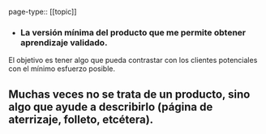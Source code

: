 page-type:: [[topic]]
- ### La versión mínima del producto que me permite obtener aprendizaje validado.

El objetivo es tener algo que pueda contrastar con los clientes potenciales con el mínimo esfuerzo posible.

Muchas veces no se trata de un producto, sino algo que ayude a describirlo (página de aterrizaje, folleto, etcétera).
  - 



